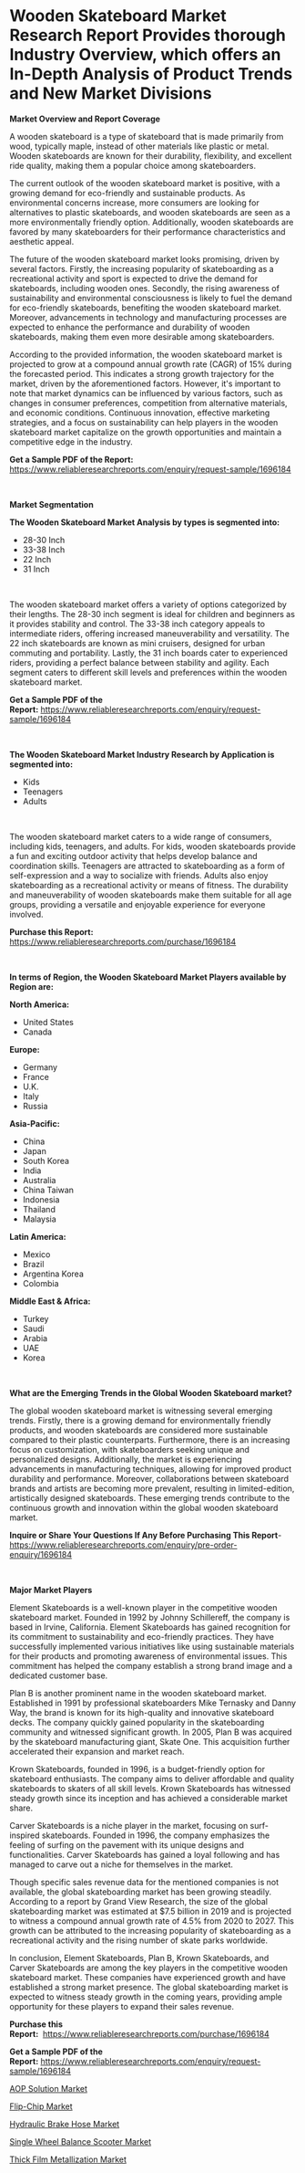 <p><h1>Wooden Skateboard Market Research Report Provides thorough Industry Overview, which offers an In-Depth Analysis of Product Trends and New Market Divisions</h1></p><p><strong>Market Overview and Report Coverage</strong></p>
<p><p>A wooden skateboard is a type of skateboard that is made primarily from wood, typically maple, instead of other materials like plastic or metal. Wooden skateboards are known for their durability, flexibility, and excellent ride quality, making them a popular choice among skateboarders.</p><p>The current outlook of the wooden skateboard market is positive, with a growing demand for eco-friendly and sustainable products. As environmental concerns increase, more consumers are looking for alternatives to plastic skateboards, and wooden skateboards are seen as a more environmentally friendly option. Additionally, wooden skateboards are favored by many skateboarders for their performance characteristics and aesthetic appeal.</p><p>The future of the wooden skateboard market looks promising, driven by several factors. Firstly, the increasing popularity of skateboarding as a recreational activity and sport is expected to drive the demand for skateboards, including wooden ones. Secondly, the rising awareness of sustainability and environmental consciousness is likely to fuel the demand for eco-friendly skateboards, benefiting the wooden skateboard market. Moreover, advancements in technology and manufacturing processes are expected to enhance the performance and durability of wooden skateboards, making them even more desirable among skateboarders.</p><p>According to the provided information, the wooden skateboard market is projected to grow at a compound annual growth rate (CAGR) of 15% during the forecasted period. This indicates a strong growth trajectory for the market, driven by the aforementioned factors. However, it's important to note that market dynamics can be influenced by various factors, such as changes in consumer preferences, competition from alternative materials, and economic conditions. Continuous innovation, effective marketing strategies, and a focus on sustainability can help players in the wooden skateboard market capitalize on the growth opportunities and maintain a competitive edge in the industry.</p></p>
<p><strong>Get a Sample PDF of the Report:</strong> <a href="https://www.reliableresearchreports.com/enquiry/request-sample/1696184">https://www.reliableresearchreports.com/enquiry/request-sample/1696184</a></p>
<p>&nbsp;</p>
<p><strong>Market Segmentation</strong></p>
<p><strong>The Wooden Skateboard Market Analysis by types is segmented into:</strong></p>
<p><ul><li>28-30 Inch</li><li>33-38 Inch</li><li>22 Inch</li><li>31 Inch</li></ul></p>
<p>&nbsp;</p>
<p><p>The wooden skateboard market offers a variety of options categorized by their lengths. The 28-30 inch segment is ideal for children and beginners as it provides stability and control. The 33-38 inch category appeals to intermediate riders, offering increased maneuverability and versatility. The 22 inch skateboards are known as mini cruisers, designed for urban commuting and portability. Lastly, the 31 inch boards cater to experienced riders, providing a perfect balance between stability and agility. Each segment caters to different skill levels and preferences within the wooden skateboard market.</p></p>
<p><strong>Get a Sample PDF of the Report:</strong>&nbsp;<a href="https://www.reliableresearchreports.com/enquiry/request-sample/1696184">https://www.reliableresearchreports.com/enquiry/request-sample/1696184</a></p>
<p>&nbsp;</p>
<p><strong>The Wooden Skateboard Market Industry Research by Application is segmented into:</strong></p>
<p><ul><li>Kids</li><li>Teenagers</li><li>Adults</li></ul></p>
<p>&nbsp;</p>
<p><p>The wooden skateboard market caters to a wide range of consumers, including kids, teenagers, and adults. For kids, wooden skateboards provide a fun and exciting outdoor activity that helps develop balance and coordination skills. Teenagers are attracted to skateboarding as a form of self-expression and a way to socialize with friends. Adults also enjoy skateboarding as a recreational activity or means of fitness. The durability and maneuverability of wooden skateboards make them suitable for all age groups, providing a versatile and enjoyable experience for everyone involved.</p></p>
<p><strong>Purchase this Report:</strong>&nbsp; <a href="https://www.reliableresearchreports.com/purchase/1696184">https://www.reliableresearchreports.com/purchase/1696184</a></p>
<p>&nbsp;</p>
<p><strong>In terms of Region, the Wooden Skateboard Market Players available by Region are:</strong></p>
<p>
    <p> <strong> North America: </strong>
        <ul>
            <li>United States</li>
            <li>Canada</li>
        </ul>
        </p> 
    <p> <strong> Europe: </strong>
        <ul>
            <li>Germany</li>
            <li>France</li>
            <li>U.K.</li>
            <li>Italy</li>
            <li>Russia</li>
        </ul>
        </p> 
    <p> <strong> Asia-Pacific: </strong>
        <ul>
            <li>China</li>
            <li>Japan</li>
            <li>South Korea</li>
            <li>India</li>
            <li>Australia</li>
            <li>China Taiwan</li>
            <li>Indonesia</li>
            <li>Thailand</li>
            <li>Malaysia</li>
        </ul>
        </p> 
    <p> <strong> Latin America: </strong>
        <ul>
            <li>Mexico</li>
            <li>Brazil</li>
            <li>Argentina Korea</li>
            <li>Colombia</li>
        </ul>
        </p> 
    <p> <strong> Middle East & Africa: </strong>
        <ul>
            <li>Turkey</li>
            <li>Saudi</li>
            <li>Arabia</li>
            <li>UAE</li>
            <li>Korea</li>
        </ul>
    </p>
    </p>
<p>&nbsp;</p>
<p><strong>What are the Emerging Trends in the Global Wooden Skateboard market?</strong></p>
<p><p>The global wooden skateboard market is witnessing several emerging trends. Firstly, there is a growing demand for environmentally friendly products, and wooden skateboards are considered more sustainable compared to their plastic counterparts. Furthermore, there is an increasing focus on customization, with skateboarders seeking unique and personalized designs. Additionally, the market is experiencing advancements in manufacturing techniques, allowing for improved product durability and performance. Moreover, collaborations between skateboard brands and artists are becoming more prevalent, resulting in limited-edition, artistically designed skateboards. These emerging trends contribute to the continuous growth and innovation within the global wooden skateboard market.</p></p>
<p><strong>Inquire or Share Your Questions If Any Before Purchasing This Report</strong>- <a href="https://www.reliableresearchreports.com/enquiry/pre-order-enquiry/1696184">https://www.reliableresearchreports.com/enquiry/pre-order-enquiry/1696184</a></p>
<p>&nbsp;</p>
<p><strong>Major Market Players</strong></p>
<p><p>Element Skateboards is a well-known player in the competitive wooden skateboard market. Founded in 1992 by Johnny Schillereff, the company is based in Irvine, California. Element Skateboards has gained recognition for its commitment to sustainability and eco-friendly practices. They have successfully implemented various initiatives like using sustainable materials for their products and promoting awareness of environmental issues. This commitment has helped the company establish a strong brand image and a dedicated customer base.</p><p>Plan B is another prominent name in the wooden skateboard market. Established in 1991 by professional skateboarders Mike Ternasky and Danny Way, the brand is known for its high-quality and innovative skateboard decks. The company quickly gained popularity in the skateboarding community and witnessed significant growth. In 2005, Plan B was acquired by the skateboard manufacturing giant, Skate One. This acquisition further accelerated their expansion and market reach.</p><p>Krown Skateboards, founded in 1996, is a budget-friendly option for skateboard enthusiasts. The company aims to deliver affordable and quality skateboards to skaters of all skill levels. Krown Skateboards has witnessed steady growth since its inception and has achieved a considerable market share.</p><p>Carver Skateboards is a niche player in the market, focusing on surf-inspired skateboards. Founded in 1996, the company emphasizes the feeling of surfing on the pavement with its unique designs and functionalities. Carver Skateboards has gained a loyal following and has managed to carve out a niche for themselves in the market.</p><p>Though specific sales revenue data for the mentioned companies is not available, the global skateboarding market has been growing steadily. According to a report by Grand View Research, the size of the global skateboarding market was estimated at $7.5 billion in 2019 and is projected to witness a compound annual growth rate of 4.5% from 2020 to 2027. This growth can be attributed to the increasing popularity of skateboarding as a recreational activity and the rising number of skate parks worldwide.</p><p>In conclusion, Element Skateboards, Plan B, Krown Skateboards, and Carver Skateboards are among the key players in the competitive wooden skateboard market. These companies have experienced growth and have established a strong market presence. The global skateboarding market is expected to witness steady growth in the coming years, providing ample opportunity for these players to expand their sales revenue.</p></p>
<p><strong>Purchase this Report:</strong>&nbsp;&nbsp;<a href="https://www.reliableresearchreports.com/purchase/1696184">https://www.reliableresearchreports.com/purchase/1696184</a></p>
<p></p>
<p><strong>Get a Sample PDF of the Report:</strong>&nbsp;<a href="https://www.reliableresearchreports.com/enquiry/request-sample/1696184">https://www.reliableresearchreports.com/enquiry/request-sample/1696184</a></p>
<p><p><a href="https://medium.com/@sk99912151/aop-solution-market-size-cagr-trends-2024-2030-965cf0db4de1">AOP Solution Market</a></p><p><a href="https://www.linkedin.com/pulse/flip-chip-market-research-report-unlocks-analysis-financial-qusnc/">Flip-Chip Market</a></p><p><a href="https://www.linkedin.com/pulse/hydraulic-brake-hose-market-size-share-amp-trends-analysis-30jzc/">Hydraulic Brake Hose Market</a></p><p><a href="https://www.linkedin.com/pulse/single-wheel-balance-scooter-market-challenges-opportunities-drsqc/">Single Wheel Balance Scooter Market</a></p><p><a href="https://medium.com/@ssantosh15121999/thick-film-metallization-market-comprehensive-assessment-by-type-application-and-geography-de64104a5f2a">Thick Film Metallization Market</a></p></p>